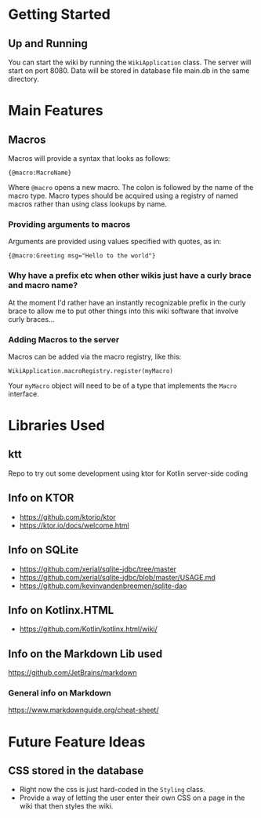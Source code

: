 # Getting Started
## Up and Running
You can start the wiki by running the ```WikiApplication``` class.  The server will start on port 8080.  Data will be stored in database file main.db in the same directory.

# Main Features
## Macros
Macros will provide a syntax that looks as follows:
```
{@macro:MacroName}
```

Where ```@macro``` opens a new macro.  The colon is followed by the name of the macro type.  Macro types should be acquired using a registry of named macros rather than using class lookups by name.

### Providing arguments to macros
Arguments are provided using values specified with quotes, as in:

```
{@macro:Greeting msg="Hello to the world"}
```

### Why have a prefix etc when other wikis just have a curly brace and macro name?
At the moment I'd rather have an instantly recognizable prefix in the curly brace to allow me to put other things into this wiki software that involve curly braces...

### Adding Macros to the server
Macros can be added via the macro registry, like this:

```
WikiApplication.macroRegistry.register(myMacro)
```

Your ```myMacro``` object will need to be of a type that implements the ```Macro``` interface.


# Libraries Used
## ktt
Repo to try out some development using ktor for Kotlin server-side coding

## Info on KTOR
* https://github.com/ktorio/ktor
* https://ktor.io/docs/welcome.html

## Info on SQLite
* https://github.com/xerial/sqlite-jdbc/tree/master
* https://github.com/xerial/sqlite-jdbc/blob/master/USAGE.md
* https://github.com/kevinvandenbreemen/sqlite-dao

## Info on Kotlinx.HTML
* https://github.com/Kotlin/kotlinx.html/wiki/

## Info on the Markdown Lib used
https://github.com/JetBrains/markdown

### General info on Markdown
https://www.markdownguide.org/cheat-sheet/

# Future Feature Ideas
## CSS stored in the database
* Right now the css is just hard-coded in the ```Styling``` class.  
* Provide a way of letting the user enter their own CSS on a page in the wiki that then styles the wiki.